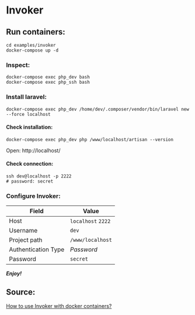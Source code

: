 # Invoker

## Run containers:
```shell
cd examples/invoker
docker-compose up -d
```

### Inspect:
```shell
docker-compose exec php_dev bash
docker-compose exec php_ssh bash
```


### Install laravel:
```shell
docker-compose exec php_dev /home/dev/.composer/vendor/bin/laravel new --force localhost
```

#### Check installation:
```shell
docker-compose exec php_dev php /www/localhost/artisan --version
```
Open: http://localhost/

#### Check connection:
```shell
ssh dev@localhost -p 2222 
# password: secret
```

### Configure Invoker:
| Field                       | Value                       |
|-----------------------------|-----------------------------|
| Host                        | `localhost` `2222`          |
| Username                    | `dev`                       |
| Project path                | `/www/localhost`            |
| Authentication Type         | _Password_                  |
| Password                    | `secret`                    |

***Enjoy!***

## Source:

[How to use Invoker with docker containers?](https://dev.to/insolita/how-to-use-invoker-with-docker-containers-59a3)
